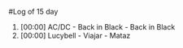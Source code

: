 #Log of 15 day

1. [00:00] AC/DC - Back in Black - Back in Black
1. [00:00] Lucybell - Viajar - Mataz
